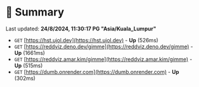 # 📖 Summary
Last updated: **24/8/2024, 11:30:17 PG "Asia/Kuala_Lumpur"**

- `GET` [https://hst.ujol.dev](https://hst.ujol.dev) - **Up** (526ms)
- `GET` [https://reddviz.deno.dev/gimme](https://reddviz.deno.dev/gimme) - **Up** (1661ms)
- `GET` [https://reddviz.amar.kim/gimme](https://reddviz.amar.kim/gimme) - **Up** (515ms)
- `GET` [https://dumb.onrender.com](https://dumb.onrender.com) - **Up** (302ms)
